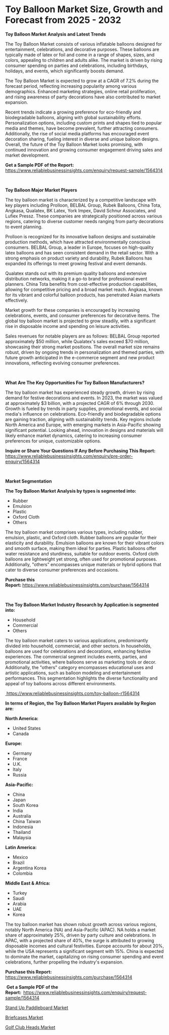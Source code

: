 <p><h1>Toy Balloon Market Size, Growth and Forecast from 2025 - 2032</h1></p><p><strong>Toy Balloon Market Analysis and Latest Trends</strong></p>
<p><p>The Toy Balloon Market consists of various inflatable balloons designed for entertainment, celebrations, and decorative purposes. These balloons are typically made of latex or foil and come in a range of shapes, sizes, and colors, appealing to children and adults alike. The market is driven by rising consumer spending on parties and celebrations, including birthdays, holidays, and events, which significantly boosts demand. </p><p>The Toy Balloon Market is expected to grow at a CAGR of 7.2% during the forecast period, reflecting increasing popularity among various demographics. Enhanced marketing strategies, online retail proliferation, and rising awareness of party decorations have also contributed to market expansion. </p><p>Recent trends indicate a growing preference for eco-friendly and biodegradable balloons, aligning with global sustainability efforts. Personalization options, including custom prints and shapes tied to popular media and themes, have become prevalent, further attracting consumers. Additionally, the rise of social media platforms has encouraged event decoration sharing, fueling interest in diverse and unique balloon designs. Overall, the future of the Toy Balloon Market looks promising, with continued innovation and growing consumer engagement driving sales and market development.</p></p>
<p><strong>Get a Sample PDF of the Report:&nbsp;</strong> <a href="https://www.reliablebusinessinsights.com/enquiry/request-sample/1564314?utm_campaign=39&utm_medium=2&utm_source=Github&utm_content=ia&utm_term=06022025&utm_id=toy-balloon">https://www.reliablebusinessinsights.com/enquiry/request-sample/1564314</a></p>
<p>&nbsp;</p>
<p><strong>Toy Balloon Major Market Players</strong></p>
<p><p>The toy balloon market is characterized by a competitive landscape with key players including Prolloon, BELBAL Group, Rubek Balloons, China Tota, Angkasa, Qualatex, BK Latex, York Impex, David Schnur Associates, and Lufiex Pressz. These companies are strategically positioned across various regions, catering to diverse customer needs ranging from party decorations to event planning.</p><p>Prolloon is recognized for its innovative balloon designs and sustainable production methods, which have attracted environmentally conscious consumers. BELBAL Group, a leader in Europe, focuses on high-quality latex balloons and has seen consistent demand in the retail sector. With a strong emphasis on product variety and durability, Rubek Balloons has expanded its offerings to meet growing festival and event demands.</p><p>Qualatex stands out with its premium quality balloons and extensive distribution networks, making it a go-to brand for professional event planners. China Tota benefits from cost-effective production capabilities, allowing for competitive pricing and a broad market reach. Angkasa, known for its vibrant and colorful balloon products, has penetrated Asian markets effectively.</p><p>Market growth for these companies is encouraged by increasing celebrations, events, and consumer preferences for decorative items. The global toy balloon market is projected to grow steadily, with a significant rise in disposable income and spending on leisure activities.</p><p>Sales revenues for notable players are as follows: BELBAL Group reported approximately $50 million, while Qualatex's sales exceed $70 million, showcasing their strong market positions. The overall market size remains robust, driven by ongoing trends in personalization and themed parties, with future growth anticipated in the e-commerce segment and new product innovations, reflecting evolving consumer preferences.</p></p>
<p>&nbsp;</p>
<p><strong>What Are The Key Opportunities For Toy Balloon Manufacturers?</strong></p>
<p><p>The toy balloon market has experienced steady growth, driven by rising demand for festive decorations and events. In 2023, the market was valued at approximately $3 billion, with a projected CAGR of 6% through 2030. Growth is fueled by trends in party supplies, promotional events, and social media's influence on celebrations. Eco-friendly and biodegradable options are gaining traction, aligning with sustainability trends. Key regions include North America and Europe, with emerging markets in Asia-Pacific showing significant potential. Looking ahead, innovation in designs and materials will likely enhance market dynamics, catering to increasing consumer preferences for unique, customizable options.</p></p>
<p><strong>Inquire or Share Your Questions If Any Before Purchasing This Report:</strong> <a href="https://www.reliablebusinessinsights.com/enquiry/pre-order-enquiry/1564314?utm_campaign=39&utm_medium=2&utm_source=Github&utm_content=ia&utm_term=06022025&utm_id=toy-balloon">https://www.reliablebusinessinsights.com/enquiry/pre-order-enquiry/1564314</a></p>
<p>&nbsp;</p>
<p><strong>Market Segmentation</strong></p>
<p><strong>The Toy Balloon Market Analysis by types is segmented into:</strong></p>
<p><ul><li>Rubber</li><li>Emulsion</li><li>Plastic</li><li>Oxford Cloth</li><li>Others</li></ul></p>
<p><p>The toy balloon market comprises various types, including rubber, emulsion, plastic, and Oxford cloth. Rubber balloons are popular for their elasticity and durability. Emulsion balloons are known for their vibrant colors and smooth surface, making them ideal for parties. Plastic balloons offer water resistance and sturdiness, suitable for outdoor events. Oxford cloth balloons are lightweight yet strong, often used for promotional purposes. Additionally, "others" encompasses unique materials or hybrid options that cater to diverse consumer preferences and occasions.</p></p>
<p><strong>Purchase this Report:&nbsp;</strong><a href="https://www.reliablebusinessinsights.com/purchase/1564314?utm_campaign=39&utm_medium=2&utm_source=Github&utm_content=ia&utm_term=06022025&utm_id=toy-balloon">https://www.reliablebusinessinsights.com/purchase/1564314</a></p>
<p>&nbsp;</p>
<p><strong>The Toy Balloon Market Industry Research by Application is segmented into:</strong></p>
<p><ul><li>Household</li><li>Commercial</li><li>Others</li></ul></p>
<p><p>The toy balloon market caters to various applications, predominantly divided into household, commercial, and other sectors. In households, balloons are used for celebrations and decorations, enhancing festive experiences. The commercial segment includes events, parties, and promotional activities, where balloons serve as marketing tools or decor. Additionally, the "others" category encompasses educational uses and artistic applications, such as balloon modeling and entertainment performances. This segmentation highlights the diverse functionality and appeal of toy balloons across different environments.</p></p>
<p><a href="https://www.reliablebusinessinsights.com/toy-balloon-r1564314?utm_campaign=39&utm_medium=2&utm_source=Github&utm_content=ia&utm_term=06022025&utm_id=toy-balloon">&nbsp;https://www.reliablebusinessinsights.com/toy-balloon-r1564314</a></p>
<p><strong>In terms of Region, the Toy Balloon Market Players available by Region are:</strong></p>
<p>
    <p> <strong> North America: </strong>
        <ul>
            <li>United States</li>
            <li>Canada</li>
        </ul>
        </p> 
    <p> <strong> Europe: </strong>
        <ul>
            <li>Germany</li>
            <li>France</li>
            <li>U.K.</li>
            <li>Italy</li>
            <li>Russia</li>
        </ul>
        </p> 
    <p> <strong> Asia-Pacific: </strong>
        <ul>
            <li>China</li>
            <li>Japan</li>
            <li>South Korea</li>
            <li>India</li>
            <li>Australia</li>
            <li>China Taiwan</li>
            <li>Indonesia</li>
            <li>Thailand</li>
            <li>Malaysia</li>
        </ul>
        </p> 
    <p> <strong> Latin America: </strong>
        <ul>
            <li>Mexico</li>
            <li>Brazil</li>
            <li>Argentina Korea</li>
            <li>Colombia</li>
        </ul>
        </p> 
    <p> <strong> Middle East & Africa: </strong>
        <ul>
            <li>Turkey</li>
            <li>Saudi</li>
            <li>Arabia</li>
            <li>UAE</li>
            <li>Korea</li>
        </ul>
    </p>
    </p>
<p><p>The toy balloon market has shown robust growth across various regions, notably North America (NA) and Asia-Pacific (APAC). NA holds a market share of approximately 25%, driven by party culture and celebrations. In APAC, with a projected share of 40%, the surge is attributed to growing disposable incomes and cultural festivities. Europe accounts for about 20%, while the USA represents a significant segment with 15%. China is expected to dominate the market, capitalizing on rising consumer spending and event celebrations, further propelling the industry's expansion.</p></p>
<p><strong>Purchase this Report: </strong><a href="https://www.reliablebusinessinsights.com/purchase/1564314?utm_campaign=39&utm_medium=2&utm_source=Github&utm_content=ia&utm_term=06022025&utm_id=toy-balloon">https://www.reliablebusinessinsights.com/purchase/1564314</a></p>
<p>&nbsp;<strong>Get a Sample PDF of the Report:&nbsp;&nbsp;</strong><a href="https://www.reliablebusinessinsights.com/enquiry/request-sample/1564314?utm_campaign=39&utm_medium=2&utm_source=Github&utm_content=ia&utm_term=06022025&utm_id=toy-balloon">https://www.reliablebusinessinsights.com/enquiry/request-sample/1564314</a></p>
<p><strong></strong></p>
<p><p><a href="https://github.com/lalolatiot/Market-Research-Report-List-1/blob/main/stand-up-paddleboard-market.md?utm_campaign=39&utm_medium=2&utm_source=Github&utm_content=ia&utm_term=06022025&utm_id=toy-balloon">Stand Up Paddleboard Market</a></p><p><a href="https://github.com/ternainglin/Market-Research-Report-List-1/blob/main/briefcases-market.md?utm_campaign=39&utm_medium=2&utm_source=Github&utm_content=ia&utm_term=06022025&utm_id=toy-balloon">Briefcases Market</a></p><p><a href="https://github.com/zurubting/Market-Research-Report-List-1/blob/main/golf-club-heads-market.md?utm_campaign=39&utm_medium=2&utm_source=Github&utm_content=ia&utm_term=06022025&utm_id=toy-balloon">Golf Club Heads Market</a></p></p>
